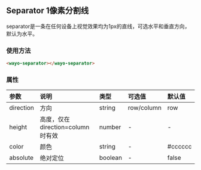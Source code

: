 ## Separator 1像素分割线
separator是一条在任何设备上视觉效果均为1px的直线，可选水平和垂直方向，默认为水平。

### 使用方法
```html
<wayo-separator></wayo-separator>
```

### 属性
<div class="table-box">

|参数|说明|类型|可选值|默认值|
|:--|:--|:--|:--|:--|
|direction|方向|string|row/column|row|
|height|高度，仅在direction=column时有效|number|-|-|
|color|颜色|string|-|#cccccc|
|absolute|绝对定位|boolean|-|false|

</div>